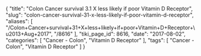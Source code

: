 {
    "title": "Colon Cancer survival 3.1 X less likely if poor Vitamin D Receptor",
    "slug": "colon-cancer-survival-31-x-less-likely-if-poor-vitamin-d-receptor",
    "aliases": [
        "/Colon+Cancer+survival+31+X+less+likely+if+poor+Vitamin+D+Receptor+\u2013+Aug+2017",
        "/8616"
    ],
    "tiki_page_id": 8616,
    "date": "2017-08-02",
    "categories": [
        "Cancer - Colon",
        "Vitamin D Receptor"
    ],
    "tags": [
        "Cancer - Colon",
        "Vitamin D Receptor"
    ]
}
